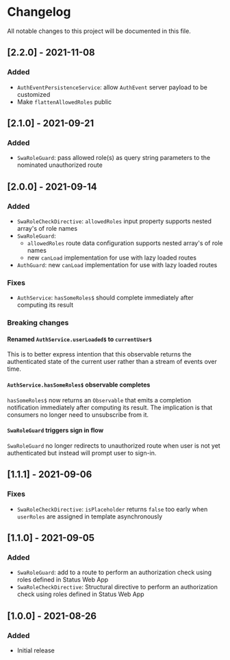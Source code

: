 # Changelog

All notable changes to this project will be documented in this file.

## [2.2.0] - 2021-11-08

### Added

- `AuthEventPersistenceService`: allow `AuthEvent` server payload to be customized
- Make `flattenAllowedRoles` public


## [2.1.0] - 2021-09-21

### Added

- `SwaRoleGuard`: pass allowed role(s) as query string parameters to the nominated unauthorized route

## [2.0.0] - 2021-09-14

### Added

- `SwaRoleCheckDirective`: `allowedRoles` input property supports nested array's of role names
- `SwaRoleGuard`: 
  - `allowedRoles` route data configuration supports nested array's of role names
  - new `canLoad` implementation for use with lazy loaded routes
- `AuthGuard`: new `canLoad` implementation for use with lazy loaded routes

### Fixes

- `AuthService`: `hasSomeRoles$` should complete immediately after computing its result

### Breaking changes

#### Renamed `AuthService.userLoaded$` to `currentUser$`

This is to better express intention that this observable returns the authenticated state of the current user rather than a stream of events over time.

#### `AuthService.hasSomeRoles$` observable completes

`hasSomeRoles$` now returns an `Observable` that emits a  completion notification immediately after computing its result. The implication is that consumers 
no longer need to unsubscribe from it.

#### `SwaRoleGuard` triggers sign in flow

`SwaRoleGuard` no longer redirects to unauthorized route when user is not yet authenticated but instead will prompt user to sign-in.

## [1.1.1] - 2021-09-06

### Fixes

- `SwaRoleCheckDirective`: `isPlaceholder` returns `false` too early when `userRoles` are assigned in template asynchronously

## [1.1.0] - 2021-09-05

### Added

- `SwaRoleGuard`: add to a route to perform an authorization check using roles defined in Status Web App
- `SwaRoleCheckDirective`: Structural directive to perform an authorization check using roles defined in Status Web App 

## [1.0.0] - 2021-08-26

### Added

- Initial release
